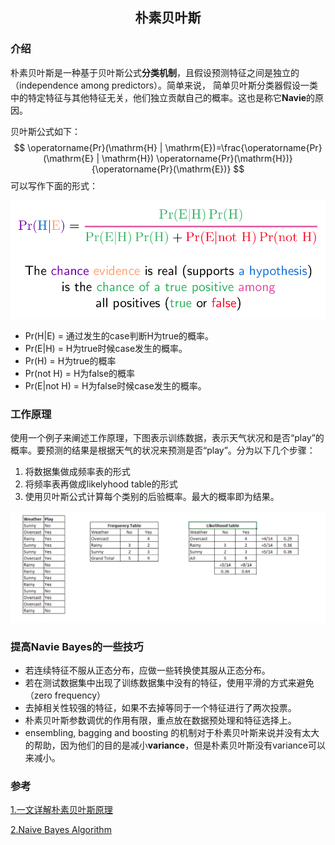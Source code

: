 ## <center>朴素贝叶斯</center>

### 介绍

朴素贝叶斯是一种基于贝叶斯公式**分类机制**，且假设预测特征之间是独立的（independence among predictors）。简单来说， 简单贝叶斯分类器假设一类中的特定特征与其他特征无关，他们独立贡献自己的概率。这也是称它**Navie**的原因。

贝叶斯公式如下：
$$
\operatorname{Pr}(\mathrm{H} | \mathrm{E})=\frac{\operatorname{Pr}(\mathrm{E} | \mathrm{H}) \operatorname{Pr}(\mathrm{H})}{\operatorname{Pr}(\mathrm{E})}
$$
可以写作下面的形式：

![bayes](./pics/1.png)

- Pr(H|E) = 通过发生的case判断H为true的概率。
- Pr(E|H) = H为true时候case发生的概率。
- Pr(H) = H为true的概率
- Pr(not H) = H为false的概率
- Pr(E|not H) = H为false时候case发生的概率。

### 工作原理

使用一个例子来阐述工作原理，下图表示训练数据，表示天气状况和是否“play”的概率。要预测的结果是根据天气的状况来预测是否“play”。分为以下几个步骤：

1. 将数据集做成频率表的形式
2. 将频率表再做成likelyhood table的形式
3. 使用贝叶斯公式计算每个类别的后验概率。最大的概率即为结果。

![](./pics/2.png)

### 提高Navie Bayes的一些技巧

- 若连续特征不服从正态分布，应做一些转换使其服从正态分布。
- 若在测试数据集中出现了训练数据集中没有的特征，使用平滑的方式来避免（zero frequency）
- 去掉相关性较强的特征，如果不去掉等同于一个特征进行了两次投票。
- 朴素贝叶斯参数调优的作用有限，重点放在数据预处理和特征选择上。
- ensembling, bagging and boosting 的机制对于朴素贝叶斯来说并没有太大的帮助，因为他们的目的是减小**variance**，但是朴素贝叶斯没有variance可以来减小。

### 参考

[1.一文详解朴素贝叶斯原理](https://zhuanlan.zhihu.com/p/37575364)

[2.Naive Bayes Algorithm ](https://www.analyticsvidhya.com/blog/2017/09/naive-bayes-explained/)

